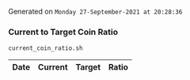Generated on `Monday 27-September-2021 at 20:28:36`

### Current to Target Coin Ratio
`current_coin_ratio.sh`

Date|Current|Target|Ratio
---|---|---|---
